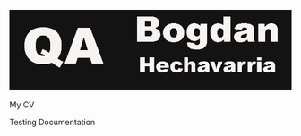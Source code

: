 ![Header](https://github.com/HechavarriaBogdan/HechavarriaBogdan/blob/main/assets/QAimage.png)

My CV

Testing Documentation



